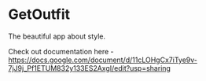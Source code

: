 # GetOutfit
The beautiful app about style.

Check out documentation here - https://docs.google.com/document/d/11cLOHgCx7iTye9v-7jJ9j_Pf1ETUM832y133ES2AxgI/edit?usp=sharing

